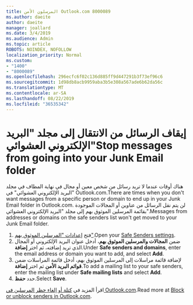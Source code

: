 ```yaml
---
title: المرسلون الأمن Outlook.com 8000089
ms.author: daeite
author: daeite
manager: joallard
ms.date: 3/4/2019
ms.audience: Admin
ms.topic: article
ROBOTS: NOINDEX, NOFOLLOW
localization_priority: Normal
ms.custom:
- "1400"
- "8000089"
ms.openlocfilehash: 296ecfc6f02c136d885ff9d447291b3f73ef96c6
ms.sourcegitcommit: 1d98db8acb9959aba3b5e308a567ade6b62da56c
ms.translationtype: MT
ms.contentlocale: ar-SA
ms.lasthandoff: 08/22/2019
ms.locfileid: "36535342"
---
```

# <a name="stop-messages-from-going-into-your-junk-email-folder"></a><span data-ttu-id="61e32-102">إيقاف الرسائل من الانتقال إلى مجلد "البريد الإلكتروني العشوائي"</span><span class="sxs-lookup"><span data-stu-id="61e32-102">Stop messages from going into your Junk Email folder</span></span>

<span data-ttu-id="61e32-103">هناك أوقات عندما لا تريد رسائل من شخص معين أو مجال في نهاية المطاف في مجلد "البريد الإلكتروني العشوائي" في Outlook.com.</span><span class="sxs-lookup"><span data-stu-id="61e32-103">There are times when you don't want messages from a specific person or domain to end up in your Junk Email folder in Outlook.com.</span></span> <span data-ttu-id="61e32-104">لن يتم نقل الرسائل من عناوين أو المجالات الموجودة بقائمة المرسلين الموثوق بهم إلى مجلد "البريد الإلكتروني العشوائي".</span><span class="sxs-lookup"><span data-stu-id="61e32-104">Messages from addresses or domains on the safe senders list won't get moved to your Junk Email folder.</span></span>

1. <span data-ttu-id="61e32-105">فتح [إعدادات "المرسلين الموثوق بهم"](https://go.microsoft.com/fwlink/?linkid=2035804).</span><span class="sxs-lookup"><span data-stu-id="61e32-105">Open your [Safe Senders settings](https://go.microsoft.com/fwlink/?linkid=2035804).</span></span>
2. <span data-ttu-id="61e32-106">ضمن **المجالات والمرسلين الموثوق بهم**، أدخل عنوان البريد الإلكتروني أو المجال الذي تريد إضافته، ثم اختر **إضافة**.</span><span class="sxs-lookup"><span data-stu-id="61e32-106">Under **Safe senders and domains**, enter the email address or domain you want to add, and select **Add**.</span></span>
3. <span data-ttu-id="61e32-107">لإضافة قائمة مراسلات إلى المرسلين الموثوق بهم، أدخل قائمة المراسلات ضمن **قوائم البريد الأمن** ثم اختر **إضافة**.</span><span class="sxs-lookup"><span data-stu-id="61e32-107">To add a mailing list to your safe senders, enter the mailing list under **Safe mailing lists** and select **Add**.</span></span>
4. <span data-ttu-id="61e32-108">حدد **حفظ**.</span><span class="sxs-lookup"><span data-stu-id="61e32-108">Select **Save**.</span></span>

<span data-ttu-id="61e32-109">اقرأ المزيد في [كتلة أو إلغاء حظر المرسلين في Outlook.com](https://support.office.com/article/afba1c94-77bb-4f50-8b85-057cf52f4d5e?wt.mc_id=Office_Outlook_com_Alchemy).</span><span class="sxs-lookup"><span data-stu-id="61e32-109">Read more at [Block or unblock senders in Outlook.com](https://support.office.com/article/afba1c94-77bb-4f50-8b85-057cf52f4d5e?wt.mc_id=Office_Outlook_com_Alchemy).</span></span>